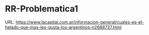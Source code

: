 # RR-Problematica1

URL: https://www.lacapital.com.ar/informacion-general/cuales-es-el-helado-que-mas-les-gusta-los-argentinos-n2688737.html
